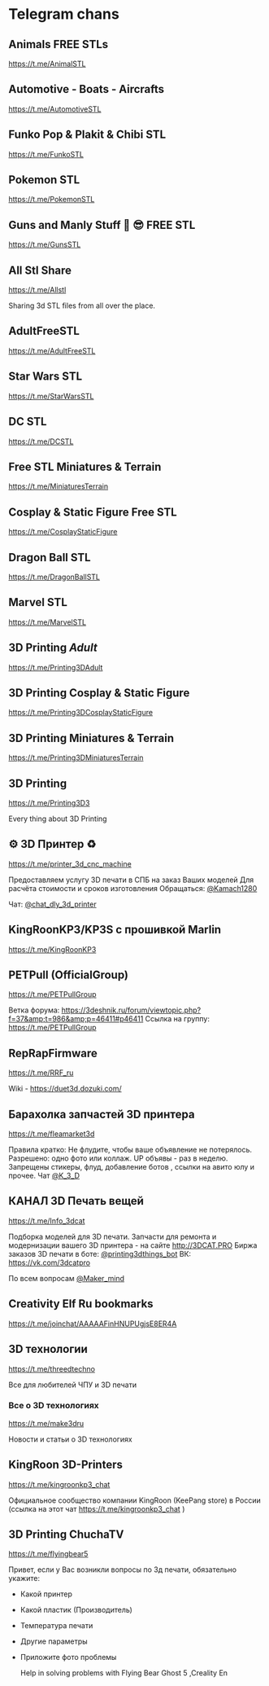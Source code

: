 # Telegram chans
## Animals FREE STLs

https://t.me/AnimalSTL
## Automotive - Boats - Aircrafts

https://t.me/AutomotiveSTL
## Funko Pop &amp; Plakit &amp; Chibi STL

https://t.me/FunkoSTL
## Pokemon STL

https://t.me/PokemonSTL
## Guns and Manly Stuff 💪 😎 FREE STL

https://t.me/GunsSTL
## All Stl Share

https://t.me/Allstl

Sharing 3d STL files from all over the place.
## AdultFreeSTL

https://t.me/AdultFreeSTL

## Star Wars STL

https://t.me/StarWarsSTL

## DC STL

https://t.me/DCSTL
## Free STL Miniatures &amp; Terrain

https://t.me/MiniaturesTerrain

## Cosplay &amp; Static Figure Free STL

https://t.me/CosplayStaticFigure
## Dragon Ball STL

https://t.me/DragonBallSTL
## Marvel STL

https://t.me/MarvelSTL
## 3D Printing *Adult*

https://t.me/Printing3DAdult
## 3D Printing Cosplay &amp; Static Figure

https://t.me/Printing3DCosplayStaticFigure

## 3D Printing Miniatures &amp; Terrain

https://t.me/Printing3DMiniaturesTerrain
## 3D Printing

https://t.me/Printing3D3

Every thing about 3D Printing

## ⚙ 3D Принтер ♻️

https://t.me/printer_3d_cnc_machine

Предоставляем услугу 3D печати в СПБ на заказ Ваших моделей Для расчёта стоимости и сроков изготовления 
Обращаться: <a href="https://t.me/Kamach1280">@Kamach1280</a>

Чат: <a href="https://t.me/chat_dly_3d_printer">@chat_dly_3d_printer</a>

## KingRoonKP3/KP3S с прошивкой Marlin

https://t.me/KingRoonKP3

## PETPull (OfficialGroup)

https://t.me/PETPullGroup

Ветка форума: https://3deshnik.ru/forum/viewtopic.php?f=37&amp;t=986&amp;p=46411#p46411
Ссылка на группу: https://t.me/PETPullGroup

## RepRapFirmware

https://t.me/RRF_ru

Wiki - https://duet3d.dozuki.com/

## Барахолка запчастей 3D принтера

https://t.me/fleamarket3d

Правила кратко:
Не флудите, чтобы ваше объявление не потерялось.
Разрешено: одно фото или коллаж. UP объявы - раз в неделю.
Запрещены стикеры, флуд, добавление ботов , ссылки на авито юлу и прочее.
Чат <a href="https://t.me/K_3_D">@K_3_D</a>

## КАНАЛ 3D Печать вещей

https://t.me/Info_3dcat

Подборка моделей для 3D печати.
Запчасти для ремонта и модернизации вашего 3D принтера -  на сайте  http://3DCAT.PRO
Биржа заказов 3D печати в боте:
<a href="https://t.me/printing3dthings_bot">@printing3dthings_bot</a>
ВК: https://vk.com/3dcatpro

По всем вопросам <a href="https://t.me/Maker_mind">@Maker_mind</a>

## Creativity Elf Ru bookmarks

https://t.me/joinchat/AAAAAFinHNUPUgjsE8ER4A

## 3D технологии

https://t.me/threedtechno

Все для любителей ЧПУ и 3D печати

### Все о 3D технологиях
https://t.me/make3dru

Новости и статьи о 3D технологиях

## KingRoon 3D-Printers

https://t.me/kingroonkp3_chat

Официальное сообщество компании KingRoon (KeePang store) в России 
(ссылка на этот чат https://t.me/kingroonkp3_chat )


## 3D Printing ChuchaTV

https://t.me/flyingbear5

Привет, если у Вас  возникли вопросы по  3д печати, обязательно укажите:  
- Какой принтер
- Какой пластик (Производитель)
- Температура  печати
- Другие параметры
- Приложите фото проблемы

  Help in solving problems with Flying Bear Ghost 5 ,Creality En
